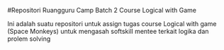 #Repositori Ruangguru Camp Batch 2 Course Logical with Game

Ini adalah suatu repositori untuk  assign tugas course Logical with game (Space Monkeys) untuk mengasah softskill mentee terkait logika dan prolem solving
